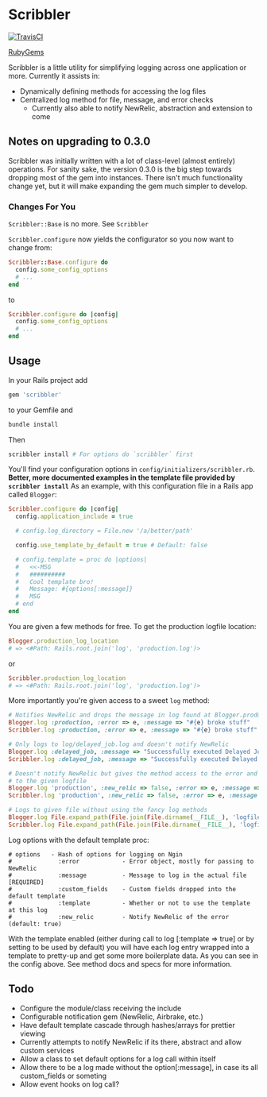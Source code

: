 # Scribbler

[![TravisCI](https://secure.travis-ci.org/jphenow/scribbler.png "TravisCI")](http://travis-ci.org/jphenow/scribbler "Travis-CI Scribbler")

[RubyGems](https://rubygems.org/gems/scribbler)

Scribbler is a little utility for simplifying logging across one application or more.
Currently it assists in:

* Dynamically defining methods for accessing the log files
* Centralized log method for file, message, and error checks
  - Currently also able to notify NewRelic, abstraction and extension to come

## Notes on upgrading to 0.3.0

Scribbler was initially written with a lot of class-level (almost entirely) operations.
For sanity sake, the version 0.3.0 is the big step towards dropping most of the gem into
instances. There isn't much functionality change yet, but it will make expanding the gem much
simpler to develop.

### Changes For You

`Scribbler::Base` is no more. See `Scribbler`

`Scribbler.configure` now yields the configurator so you now want to change from:

```ruby
Scribbler::Base.configure do
  config.some_config_options
  # ...
end
```

to

```ruby
Scribbler.configure do |config|
  config.some_config_options
  # ...
end
```

## Usage

In your Rails project add

```ruby
gem 'scribbler'
```

to your Gemfile and

```bash
bundle install
```

Then

```bash
scribbler install # For options do `scribbler` first
```

You'll find your configuration options in `config/initializers/scribbler.rb`.
**Better, more documented examples in the template file provided by `scribbler install`**
As an example, with this configuration file in a Rails app called `Blogger`:

```ruby
Scribbler.configure do |config|
  config.application_include = true

  # config.log_directory = File.new '/a/better/path'

  config.use_template_by_default = true # Default: false

  # config.template = proc do |options|
  #   <<-MSG
  #   ##########
  #   Cool template bro!
  #   Message: #{options[:message]}
  #   MSG
  # end
end
```

You are given a few methods for free. To get the production logfile location:

```ruby
Blogger.production_log_location
# => <#Path: Rails.root.join('log', 'production.log')>
```

or

```ruby
Scribbler.production_log_location
# => <#Path: Rails.root.join('log', 'production.log')>
```

More importantly you're given access to a sweet `log` method:

```ruby
# Notifies NewRelic and drops the message in log found at Blogger.production_log_location
Blogger.log :production, :error => e, :message => "#{e} broke stuff"
Scribbler.log :production, :error => e, :message => "#{e} broke stuff"

# Only logs to log/delayed_job.log and doesn't notify NewRelic
Blogger.log :delayed_job, :message => "Successfully executed Delayed Job"
Scribbler.log :delayed_job, :message => "Successfully executed Delayed Job"

# Doesn't notify NewRelic but gives the method access to the error and logs the message
# to the given logfile
Blogger.log 'production', :new_relic => false, :error => e, :message => "#{e} broke stuff"
Scribbler.log 'production', :new_relic => false, :error => e, :message => "#{e} broke stuff"

# Logs to given file without using the fancy log methods
Blogger.log File.expand_path(File.join(File.dirname(__FILE__), 'logfile.log')), :message => "#{e} broke stuff"
Scribbler.log File.expand_path(File.join(File.dirname(__FILE__), 'logfile.log')), :message => "#{e} broke stuff"
```

Log options with the default template proc:

```
# options   - Hash of options for logging on Ngin
#             :error            - Error object, mostly for passing to NewRelic
#             :message          - Message to log in the actual file [REQUIRED]
#             :custom_fields    - Custom fields dropped into the default template
#             :template         - Whether or not to use the template at this log
#             :new_relic        - Notify NewRelic of the error (default: true)
```

With the template enabled (either during call to log [:template => true] or by setting to
be used by default) you will have each log entry wrapped into a template to pretty-up and
get some more boilerplate data. As you can see in the config above. See method
docs and specs for more information.

## Todo

* Configure the module/class receiving the include
* Configurable notification gem (NewRelic, Airbrake, etc.)
* Have default template cascade through hashes/arrays for prettier viewing
* Currently attempts to notify NewRelic if its there, abstract and allow custom services
* Allow a class to set default options for a log call within itself
* Allow there to be a log made without the option[:message], in case its all custom_fields or someting
* Allow event hooks on log call?
